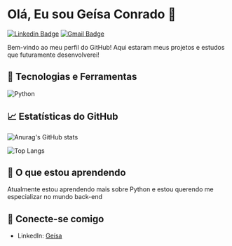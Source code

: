# Olá, Eu sou Geísa Conrado 👋

[![Linkedin Badge](https://img.shields.io/badge/-geisa-blue?style=flat-square&logo=Linkedin&logoColor=white&link=https://https://www.linkedin.com/in/ge%C3%ADsa-conrado-7a5bb9288/)](https://www.linkedin.com/in/ge%C3%ADsa-conrado-7a5bb9288/)
[![Gmail Badge](https://img.shields.io/badge/-geisa10fb@gmail.com-c14438?style=flat-square&logo=Gmail&logoColor=white&link=mailto:geisa10fb@gmail.com)](geisa10fb@gmail.com)

Bem-vindo ao meu perfil do GitHub! Aqui estaram meus projetos e estudos que futuramente desenvolverei!

## 🔧 Tecnologias e Ferramentas

![Python](https://img.shields.io/badge/-Python-3776AB?style=flat-square&logo=python)

## 📈 Estatísticas do GitHub

![Anurag's GitHub stats](https://github-readme-stats.vercel.app/api?username=Conradoge&show_icons=true&theme=radical)

![Top Langs](https://github-readme-stats.vercel.app/api/top-langs/?username=Conradoge&layout=compact&theme=radical)

## 🌱 O que estou aprendendo

Atualmente estou aprendendo mais sobre Python e estou querendo me especializar no mundo back-end

## 🤝 Conecte-se comigo

- LinkedIn: [Geísa](https://www.linkedin.com/in/ge%C3%ADsa-conrado-7a5bb9288/)

